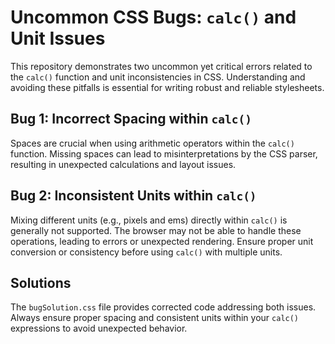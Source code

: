 # Uncommon CSS Bugs: `calc()` and Unit Issues

This repository demonstrates two uncommon yet critical errors related to the `calc()` function and unit inconsistencies in CSS.  Understanding and avoiding these pitfalls is essential for writing robust and reliable stylesheets.

## Bug 1: Incorrect Spacing within `calc()`

Spaces are crucial when using arithmetic operators within the `calc()` function.  Missing spaces can lead to misinterpretations by the CSS parser, resulting in unexpected calculations and layout issues.

## Bug 2: Inconsistent Units within `calc()`

Mixing different units (e.g., pixels and ems) directly within `calc()` is generally not supported.  The browser may not be able to handle these operations, leading to errors or unexpected rendering. Ensure proper unit conversion or consistency before using `calc()` with multiple units.

## Solutions

The `bugSolution.css` file provides corrected code addressing both issues. Always ensure proper spacing and consistent units within your `calc()` expressions to avoid unexpected behavior.